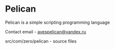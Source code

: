 # Pelican

Pelican is a simple scripting programming language

Сontact email - avespelican@yandex.ru

src/com/zero/pelican - source files
